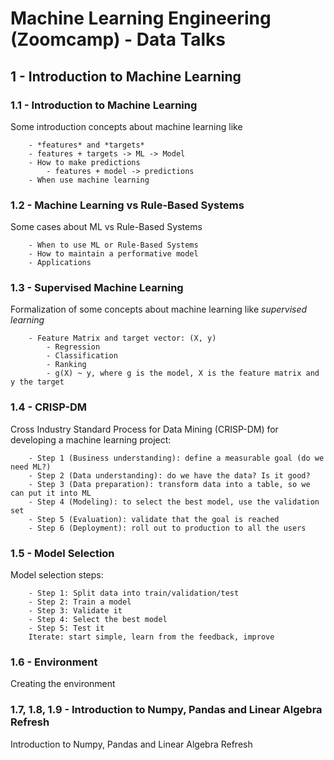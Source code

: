 # Machine Learning Engineering (Zoomcamp) - Data Talks 

## 1 - Introduction to Machine Learning

### 1.1 - Introduction to Machine Learning
Some introduction concepts about machine learning like 

		- *features* and *targets*
		- features + targets -> ML -> Model
		- How to make predictions	
			- features + model -> predictions
		- When use machine learning
	
### 1.2 - Machine Learning vs Rule-Based Systems
Some cases about ML vs Rule-Based Systems

		- When to use ML or Rule-Based Systems
		- How to maintain a performative model
		- Applications
	
### 1.3 - Supervised Machine Learning
Formalization of some concepts about machine learning like *supervised learning*

		- Feature Matrix and target vector: (X, y)
			- Regression
			- Classification
			- Ranking
	    	- g(X) ~ y, where g is the model, X is the feature matrix and y the target
		
### 1.4 - CRISP-DM
Cross Industry Standard Process for Data Mining (CRISP-DM) for developing a machine learning project:

		- Step 1 (Business understanding): define a measurable goal (do we need ML?)
		- Step 2 (Data understanding): do we have the data? Is it good?
		- Step 3 (Data preparation): transform data into a table, so we can put it into ML
		- Step 4 (Modeling): to select the best model, use the validation set
		- Step 5 (Evaluation): validate that the goal is reached
		- Step 6 (Deployment): roll out to production to all the users
    
### 1.5 - Model Selection
Model selection steps:

	    - Step 1: Split data into train/validation/test
	    - Step 2: Train a model
	    - Step 3: Validate it
	    - Step 4: Select the best model
	    - Step 5: Test it
	    Iterate: start simple, learn from the feedback, improve
    
### 1.6 - Environment
Creating the environment

### 1.7, 1.8, 1.9 - Introduction to Numpy, Pandas and Linear Algebra Refresh
Introduction to Numpy, Pandas and Linear Algebra Refresh
	
	
